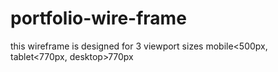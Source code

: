 # portfolio-wire-frame
this wireframe is designed for 3 viewport sizes mobile<500px, tablet<770px, desktop>770px
